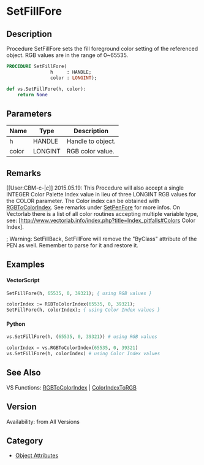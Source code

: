 # SetFillFore

## Description
Procedure SetFillFore sets the fill foreground color setting of the referenced object. RGB values are in the range of 0~65535.

```pascal
PROCEDURE SetFillFore(
				h     : HANDLE;
				color : LONGINT);
```

```python
def vs.SetFillFore(h, color):
    return None
```

## Parameters
|Name|Type|Description|
|---|---|---|
|h|HANDLE|Handle to object.|
|color|LONGINT|RGB color value.|

## Remarks
[[User:CBM-c-|_c_]] 2015.05.19: This Procedure will also accept a single INTEGER Color Palette Index value in lieu of three LONGINT RGB values for the COLOR parameter. The Color index can be obtained with [RGBToColorIndex](RGBToColorIndex.md). See remarks under [SetPenFore](SetPenFore.md) for more infos. On Vectorlab there is a list of all color routines accepting multiple variable type, see: [http://www.vectorlab.info/index.php?title=Index_pitfalls#Colors Color Index].

; Warning: SetFillBack, SetFillFore will remove the "ByClass" attribute of the PEN as well. Remember to parse for it and restore it.

## Examples
#### VectorScript ####
```pascal
SetFillFore(h, 65535, 0, 39321); { using RGB values }

colorIndex := RGBToColorIndex(65535, 0, 39321);
SetFillFore(h, colorIndex); { using Color Index values }
```
#### Python ####
```python
vs.SetFillFore(h, (65535, 0, 39321)) # using RGB values

colorIndex = vs.RGBToColorIndex(65535, 0, 39321)
vs.SetFillFore(h, colorIndex) # using Color Index values
```

## See Also
VS Functions:
[RGBToColorIndex](RGBToColorIndex.md) 
| [ColorIndexToRGB](ColorIndexToRGB.md)

## Version
Availability: from All Versions

## Category
* [Object Attributes](../Categories/Object%20Attributes.md)
